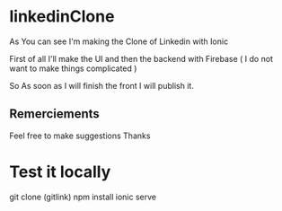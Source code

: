 # linkedinClone

As You can see I'm making the Clone of Linkedin with Ionic
  
First of all I'll make the UI and then the backend with Firebase ( I do not want to make things complicated )

So As soon as I will finish the front I will publish it.

## Remerciements
Feel free to make suggestions
Thanks 

# Test it locally
git clone (gitlink)
npm install 
ionic serve
